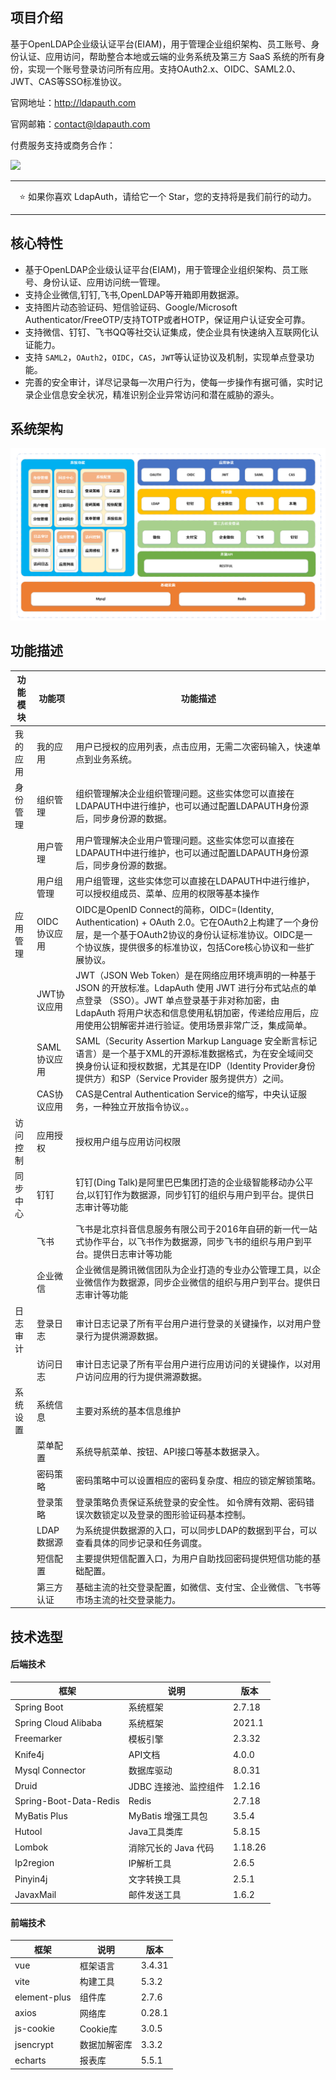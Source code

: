 ## 项目介绍

基于OpenLDAP企业级认证平台(EIAM)，用于管理企业组织架构、员工账号、身份认证、应用访问，帮助整合本地或云端的业务系统及第三方 SaaS 系统的所有身份，实现一个账号登录访问所有应用。支持OAuth2.x、OIDC、SAML2.0、JWT、CAS等SSO标准协议。

官网地址：http://ldapauth.com

官网邮箱：contact@ldapauth.com

付费服务支持或商务合作：


<img src="weixin.jpg" width="200px" />

--------------------------

<div align="center">⭐️ 如果你喜欢 LdapAuth，请给它一个 Star，您的支持将是我们前行的动力。</div>

--------------------------

## 核心特性

+ 基于OpenLDAP企业级认证平台(EIAM)，用于管理企业组织架构、员工账号、身份认证、应用访问统一管理。
+ 支持企业微信,钉钉,飞书,OpenLDAP等开箱即用数据源。
+ 支持图片动态验证码、短信验证码、Google/Microsoft Authenticator/FreeOTP/支持TOTP或者HOTP，保证用户认证安全可靠。
+ 支持微信、钉钉、飞书QQ等社交认证集成，使企业具有快速纳入互联网化认证能力。
+ 支持 `SAML2`，`OAuth2`，`OIDC`，`CAS`，`JWT`等认证协议及机制，实现单点登录功能。
+ 完善的安全审计，详尽记录每一次用户行为，使每一步操作有据可循，实时记录企业信息安全状况，精准识别企业异常访问和潜在威胁的源头。

## 系统架构

![](jg.jpg)

## 功能描述


| 功能模块 | 功能项      | 功能描述                                                                                                                                                      |
|------|----------|-----------------------------------------------------------------------------------------------------------------------------------------------------------|
| 我的应用 | 我的应用     | 用户已授权的应用列表，点击应用，无需二次密码输入，快速单点到业务系统。                                                                                                                       |
| 身份管理 | 组织管理     | 组织管理解决企业组织管理问题。这些实体您可以直接在LDAPAUTH中进行维护，也可以通过配置LDAPAUTH身份源后，同步身份源的数据。                                                                                      |
|      | 用户管理     | 用户管理解决企业用户管理问题。这些实体您可以直接在LDAPAUTH中进行维护，也可以通过配置LDAPAUTH身份源后，同步身份源的数据。                                                                                      |
|      | 用户组管理    | 用户组管理，这些实体您可以直接在LDAPAUTH中进行维护，可以授权组成员、菜单、应用的权限等基本操作                                                                                                       |
| 应用管理 | OIDC协议应用 | OIDC是OpenID Connect的简称，OIDC=(Identity, Authentication) + OAuth 2.0。它在OAuth2上构建了一个身份层，是一个基于OAuth2协议的身份认证标准协议。OIDC是一个协议族，提供很多的标准协议，包括Core核心协议和一些扩展协议。       |
|      | JWT协议应用  | JWT（JSON Web Token）是在网络应用环境声明的一种基于 JSON 的开放标准。LdapAuth 使用 JWT 进行分布式站点的单点登录 （SSO）。JWT 单点登录基于非对称加密，由 LdapAuth 将用户状态和信息使用私钥加密，传递给应用后，应用使用公钥解密并进行验证。使用场景非常广泛，集成简单。 |
|      | SAML协议应用 | SAML（Security Assertion Markup Language 安全断言标记语言）是一个基于XML的开源标准数据格式，为在安全域间交换身份认证和授权数据，尤其是在IDP（Identity Provider身份提供方）和SP（Service Provider 服务提供方）之间。        |
|      | CAS协议应用  | CAS是Central Authentication Service的缩写，中央认证服务，一种独立开放指令协议。。                                                                                                 |
| 访问控制 | 应用授权     | 授权用户组与应用访问权限                                                                                                                                              |
| 同步中心 | 钉钉       | 钉钉(Ding Talk)是阿里巴巴集团打造的企业级智能移动办公平台,以钉钉作为数据源，同步钉钉的组织与用户到平台。提供日志审计等功能                                                                                       |
|      | 飞书       | 飞书是北京抖音信息服务有限公司于2016年自研的新一代一站式协作平台，以飞书作为数据源，同步飞书的组织与用户到平台。提供日志审计等功能                                                                                        |
|      | 企业微信     | 企业微信是腾讯微信团队为企业打造的专业办公管理工具，以企业微信作为数据源，同步企业微信的组织与用户到平台。提供日志审计等功能                                                                                            |
| 日志审计      | 登录日志     | 审计日志记录了所有平台用户进行登录的关键操作，以对用户登录行为提供溯源数据。                                                                                                                     |
|           | 访问日志     | 审计日志记录了所有平台用户进行应用访问的关键操作，以对用户访问应用的行为提供溯源数据。                                                                                                                |
| 系统设置      | 系统信息     | 主要对系统的基本信息维护                                                                                                                                               |
|           | 菜单配置     | 系统导航菜单、按钮、API接口等基本数据录入。                                                                                                                                    |
|           | 密码策略     | 密码策略中可以设置相应的密码复杂度、相应的锁定解锁策略。                                                                                                                               |
|           | 登录策略     | 登录策略负责保证系统登录的安全性。 如令牌有效期、密码错误次数锁定以及登录的图形验证码基本控制。                                                                                                           |
|           | LDAP数据源  | 为系统提供数据源的入口，可以同步LDAP的数据到平台，可以查看具体的同步记录和任务调度。                                                                                                               |
|           | 短信配置    | 主要提供短信配置入口，为用户自助找回密码提供短信功能的基础配置。                                                                                                                       |
|           | 第三方认证    | 基础主流的社交登录配置，如微信、支付宝、企业微信、飞书等市场主流的社交登录能力。                                                                                                                   |


## 技术选型
#### 后端技术

| 框架                     | 说明            | 版本     |
|------------------------|---------------|--------|
| Spring Boot            | 系统框架          | 2.7.18 |
| Spring Cloud Alibaba   | 系统框架         | 2021.1 |
| Freemarker             | 模板引擎         | 2.3.32| 
| Knife4j                | API文档         | 4.0.0 | 
| Mysql Connector        | 数据库驱动         | 8.0.31 |
| Druid                  | JDBC 连接池、监控组件 | 1.2.16 |
| Spring-Boot-Data-Redis | Redis         | 2.7.18 |
| MyBatis Plus           | MyBatis 增强工具包 | 3.5.4 | 
| Hutool                 | Java工具类库      | 5.8.15 | 
| Lombok                 | 消除冗长的 Java 代码 | 1.18.26 | 
| Ip2region              | IP解析工具        | 2.6.5 | 
| Pinyin4j               | 文字转换工具        | 2.5.1 |
| JavaxMail              | 邮件发送工具        | 1.6.2 |

#### 前端技术

| 框架           | 说明        | 版本     | 
|--------------|-----------|--------|
| vue          | 框架语言      | 3.4.31 |
| vite         | 构建工具      | 5.3.2 | 
| element-plus | 组件库       | 2.7.6 |
| axios        | 网络库     | 0.28.1 | 
| js-cookie    | Cookie库 | 3.0.5 |
| jsencrypt    | 数据加解密库  | 3.3.2|
| echarts      | 报表库       | 5.5.1 | 





